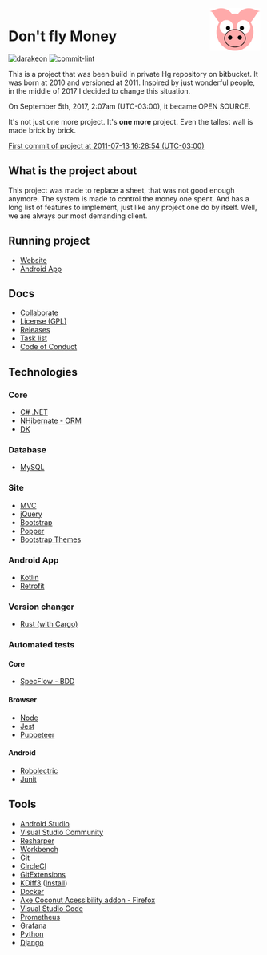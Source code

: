 <img src="site/MVC/Assets/images/pig-on.svg" height="85" align="right"/>

# Don't fly Money

[![darakeon](https://circleci.com/gh/darakeon/dfm.svg?style=shield)](.circleci/config.yml)
[![commit-lint](https://github.com/darakeon/dfm/actions/workflows/github-actions-commit-checker.yml/badge.svg)](https://github.com/darakeon/dfm/actions/workflows/github-actions-commit-checker.yml)

This is a project that was been build in private Hg repository on
bitbucket. It was born at 2010 and versioned at 2011. Inspired by just
wonderful people, in the middle of 2017 I decided to change this
situation.

On September 5th, 2017, 2:07am (UTC-03:00), it became OPEN SOURCE.

It's not just one more project. It's **one more** project. Even the
tallest wall is made brick by brick.

[First commit of project at 2011-07-13 16:28:54 (UTC-03:00)](https://github.com/darakeon/dfm/commit/244609bd05bd7dce4bc6f30a49f8ff99b6249c3b)

## What is the project about

This project was made to replace a sheet, that was not good enough
anymore. The system is made to control the money one spent. And has a
long list of features to implement, just like any project one do by
itself. Well, we are always our most demanding client.

## Running project

- [Website](https://dontflymoney.com/)
- [Android App](https://play.google.com/store/apps/details?id=com.dontflymoney.view)

## Docs

- [Collaborate](CONTRIBUTING.md)
- [License (GPL)](LICENSE.md)
- [Releases](docs/RELEASES.md)
- [Task list](docs/TODO.md)
- [Code of Conduct](CODE_OF_CONDUCT.md)

## Technologies

### Core

- [C# .NET](https://docs.microsoft.com/en-us/dotnet/csharp)
- [NHibernate - ORM](https://nhibernate.info)
- [DK](https://github.com/darakeon/dk-lib)

### Database

- [MySQL](https://mysql.com/)

### Site

- [MVC](https://dotnet.microsoft.com/apps/aspnet/mvc)
- [jQuery](https://jquery.com)
- [Bootstrap](https://getbootstrap.com)
- [Popper](https://popper.js.org/)
- [Bootstrap Themes](https://bootswatch.com)

### Android App

- [Kotlin](https://kotlinlang.org)
- [Retrofit](https://square.github.io/retrofit/)

### Version changer

- [Rust (with Cargo)](https://www.rust-lang.org)

### Automated tests

#### Core

- [SpecFlow - BDD](https://specflow.org)

#### Browser

- [Node](https://nodejs.org/en/)
- [Jest](https://jestjs.io/)
- [Puppeteer](https://developers.google.com/web/tools/puppeteer)

#### Android

- [Robolectric](http://robolectric.org/)
- [Junit](https://junit.org/)

## Tools

- [Android Studio](https://developer.android.com/studio/index.html)
- [Visual Studio Community](https://www.visualstudio.com/vs/)
- [Resharper](https://www.jetbrains.com/resharper/)
- [Workbench](https://mysql.com/products/workbench/)
- [Git](https://git-scm.com/)
- [CircleCI](https://circleci.com/)
- [GitExtensions](https://github.com/gitextensions/gitextensions)
- [KDiff3](https://www.kde.org/applications/development/kdiff3/) ([Install](https://download.kde.org/stable/kdiff3/?C=M;O=D))
- [Docker](https://www.docker.com/)
- [Axe Coconut Acessibility addon - Firefox](https://addons.mozilla.org/firefox/addon/axe-devtools/)
- [Visual Studio Code](https://code.visualstudio.com/)
- [Prometheus](https://prometheus.io/)
- [Grafana](https://grafana.com/)
- [Python](https://www.python.org/)
- [Django](https://www.djangoproject.com/)
